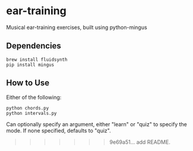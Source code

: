 # ear-training
Musical ear-training exercises, built using python-mingus

## Dependencies

```
brew install fluidsynth
pip install mingus
```

## How to Use

Either of the following:
```
python chords.py
python intervals.py
```
Can optionally specify an argument, either "learn" or "quiz" to specify the mode. If none specified, defaults to "quiz".
>>>>>>> 9e69a51... add README.
